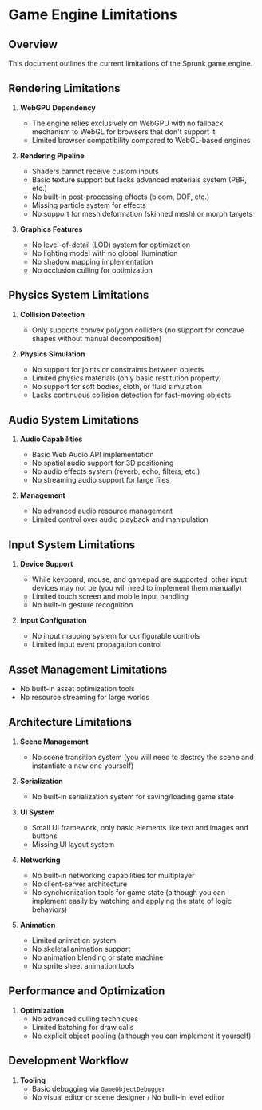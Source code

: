 # Game Engine Limitations

## Overview
This document outlines the current limitations of the Sprunk game engine.

## Rendering Limitations

1. **WebGPU Dependency**
    - The engine relies exclusively on WebGPU with no fallback mechanism to WebGL for browsers that don't support it
    - Limited browser compatibility compared to WebGL-based engines

2. **Rendering Pipeline**
    - Shaders cannot receive custom inputs
    - Basic texture support but lacks advanced materials system (PBR, etc.)
    - No built-in post-processing effects (bloom, DOF, etc.)
    - Missing particle system for effects
    - No support for mesh deformation (skinned mesh) or morph targets

3. **Graphics Features**
    - No level-of-detail (LOD) system for optimization
    - No lighting model with no global illumination
    - No shadow mapping implementation
    - No occlusion culling for optimization

## Physics System Limitations

1. **Collision Detection**
    - Only supports convex polygon colliders (no support for concave shapes without manual decomposition)

2. **Physics Simulation**
    - No support for joints or constraints between objects
    - Limited physics materials (only basic restitution property)
    - No support for soft bodies, cloth, or fluid simulation
    - Lacks continuous collision detection for fast-moving objects

## Audio System Limitations

1. **Audio Capabilities**
    - Basic Web Audio API implementation
    - No spatial audio support for 3D positioning
    - No audio effects system (reverb, echo, filters, etc.)
    - No streaming audio support for large files

2. **Management**
    - No advanced audio resource management
    - Limited control over audio playback and manipulation

## Input System Limitations

1. **Device Support**
    - While keyboard, mouse, and gamepad are supported, other input devices may not be (you will need to implement them manually)
    - Limited touch screen and mobile input handling
    - No built-in gesture recognition

2. **Input Configuration**
    - No input mapping system for configurable controls
    - Limited input event propagation control

## Asset Management Limitations
- No built-in asset optimization tools
- No resource streaming for large worlds

## Architecture Limitations

1. **Scene Management**
    - No scene transition system (you will need to destroy the scene and instantiate a new one yourself)

2. **Serialization**
    - No built-in serialization system for saving/loading game state

3. **UI System**
    - Small UI framework, only basic elements like text and images and buttons
    - Missing UI layout system

4. **Networking**
    - No built-in networking capabilities for multiplayer
    - No client-server architecture
    - No synchronization tools for game state (although you can implement easily by watching and applying the state of logic behaviors)

5. **Animation**
    - Limited animation system
    - No skeletal animation support
    - No animation blending or state machine
    - No sprite sheet animation tools

## Performance and Optimization

1. **Optimization**
    - No advanced culling techniques
    - Limited batching for draw calls
    - No explicit object pooling (although you can implement it yourself)

## Development Workflow

1. **Tooling**
    - Basic debugging via `GameObjectDebugger`
    - No visual editor or scene designer / No built-in level editor